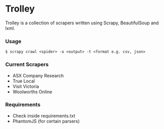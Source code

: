 Trolley
=======

Trolley is a collection of scrapers written using Scrapy, BeautifulSoup and lxml.

### Usage

`$ scrapy crawl <spider> -o <output> -t <format e.g. csv, json>`

### Current Scrapers
* ASX Company Research
* True Local
* Visit Victoria
* Woolworths Online

### Requirements
* Check inside requirements.txt
* PhantomJS (for certain parsers)
